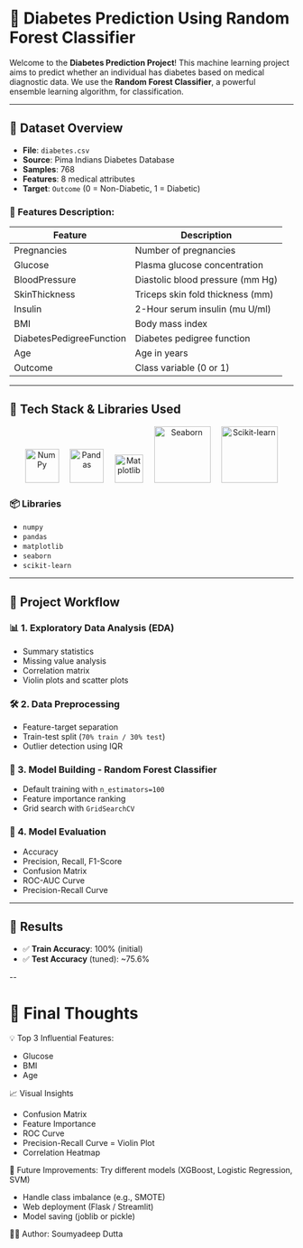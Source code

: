 # 🧠 Diabetes Prediction Using Random Forest Classifier

Welcome to the **Diabetes Prediction Project**! This machine learning project aims to predict whether an individual has diabetes based on medical diagnostic data. We use the **Random Forest Classifier**, a powerful ensemble learning algorithm, for classification.

---
## 📁 Dataset Overview

- **File**: `diabetes.csv`
- **Source**: Pima Indians Diabetes Database
- **Samples**: 768
- **Features**: 8 medical attributes
- **Target**: `Outcome` (0 = Non-Diabetic, 1 = Diabetic)

### 🔬 Features Description:

| Feature                    | Description                                      |
|---------------------------|--------------------------------------------------|
| Pregnancies               | Number of pregnancies                           |
| Glucose                   | Plasma glucose concentration                    |
| BloodPressure             | Diastolic blood pressure (mm Hg)               |
| SkinThickness             | Triceps skin fold thickness (mm)               |
| Insulin                   | 2-Hour serum insulin (mu U/ml)                 |
| BMI                       | Body mass index                                 |
| DiabetesPedigreeFunction  | Diabetes pedigree function                      |
| Age                       | Age in years                                     |
| Outcome                   | Class variable (0 or 1)                         |

---

## 🧰 Tech Stack & Libraries Used

<p align="center">
  <img src="https://upload.wikimedia.org/wikipedia/commons/3/31/NumPy_logo_2020.svg" alt="NumPy" width="60"/>
  &nbsp;&nbsp;&nbsp;
  <img src="https://upload.wikimedia.org/wikipedia/commons/e/ed/Pandas_logo.svg" alt="Pandas" width="60"/>
  &nbsp;&nbsp;&nbsp;
  <img src="https://upload.wikimedia.org/wikipedia/commons/8/84/Matplotlib_icon.svg" alt="Matplotlib" width="50"/>
  &nbsp;&nbsp;&nbsp;
  <img src="https://seaborn.pydata.org/_static/logo-wide-lightbg.svg" alt="Seaborn" width="100"/>
  &nbsp;&nbsp;&nbsp;
  <img src="https://upload.wikimedia.org/wikipedia/commons/0/05/Scikit_learn_logo_small.svg" alt="Scikit-learn" width="100"/>
</p>

### 📦 Libraries
- `numpy`
- `pandas`
- `matplotlib`
- `seaborn`
- `scikit-learn`

---

## 🧪 Project Workflow

### 📊 1. Exploratory Data Analysis (EDA)
- Summary statistics
- Missing value analysis
- Correlation matrix
- Violin plots and scatter plots

### 🛠️ 2. Data Preprocessing
- Feature-target separation
- Train-test split (`70% train / 30% test`)
- Outlier detection using IQR

### 🌳 3. Model Building - Random Forest Classifier
- Default training with `n_estimators=100`
- Feature importance ranking
- Grid search with `GridSearchCV`
  
### 🧾 4. Model Evaluation
- Accuracy
- Precision, Recall, F1-Score
- Confusion Matrix
- ROC-AUC Curve
- Precision-Recall Curve

---

## 🎯 Results

- ✅ **Train Accuracy**: 100% (initial)
- ✅ **Test Accuracy** (tuned): ~75.6%

-- 
# 🧠 Final Thoughts

💡 Top 3 Influential Features:

- Glucose
- BMI
- Age

📈 Visual Insights
- Confusion Matrix
- Feature Importance
- ROC Curve
- Precision-Recall Curve
= Violin Plot
- Correlation Heatmap

🚀 Future Improvements: 
Try different models (XGBoost, Logistic Regression, SVM)
- Handle class imbalance (e.g., SMOTE)
- Web deployment (Flask / Streamlit)
- Model saving (joblib or pickle)

👨‍💻 Author: Soumyadeep Dutta

